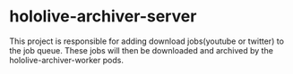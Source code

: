 # hololive-archiver-server

This project is responsible for adding download jobs(youtube or twitter) to the job queue.
These jobs will then be downloaded and archived by the hololive-archiver-worker pods.